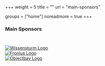 +++
weight = 5
title = ""
url = "main-sponsors"

groups = ["home"]
noreadmore = true
+++

### Main Sponsors


<div class="row blocks" style="padding: 2em 0;">
	<div class="four columns block">
		<div class="block-heading"><a href="https://www.linz.at/wissensturm">
			<img src="/images/2018/Sponsor/wissensturm-linz.jpg" alt="Wissensturm Logo" style="max-height: 5em; max-width: 100%;"><br/>
		</a></div>
	</div>
	<div class="four columns block">
		<div class="block-heading"><a href="https://fronius.com">
			<img src="/images/2018/Sponsor/Fronius-Logo.png" alt="Fronius Logo" style="max-height: 5em; max-width: 100%;"><br/>
		</a></div>
	</div>
	<div class="four columns block">
		<div class="block-heading"><a href="https://objectbay.com">
			<img src="/images/2018/Sponsor/objectbay.png" alt="Objectbay Logo" style="max-height: 5em; max-width: 100%;"><br/>
		</a></div>
	</div>
</div>


<!--more-->
